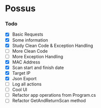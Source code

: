 # Possus

### Todo
- [x] Basic Requests
- [x] Some information
- [x] Study Clean Code & Exception Handling
- [ ] More Clean Code
- [ ] More Exception Handling
- [x] MAC Address
- [x] Scan start and finish date
- [x] Target IP
- [x] Json Export 
- [ ] Log all actions
- [ ] Cool UI 
- [ ] Refactor app operations from Program.cs
- [ ] Refactor GetAndReturnScan method

